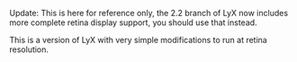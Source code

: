 Update: This is here for reference only, the 2.2 branch of LyX now includes more complete retina display support, you should use that instead.

This is a version of LyX with very simple modifications to run at retina resolution.

